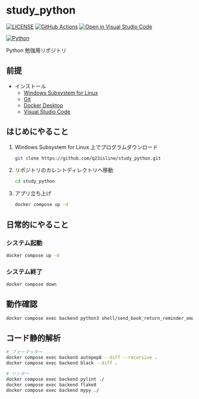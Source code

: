 # study_python

[![LICENSE](https://img.shields.io/badge/license-MIT-green.svg)](./LICENSE)
[![GitHub Actions](https://github.com/q23isline/study_python/actions/workflows/ci.yml/badge.svg)](https://github.com/q23isline/study_python/actions/workflows/ci.yml)
[![Open in Visual Studio Code](https://img.shields.io/static/v1?logo=visualstudiocode&label=&message=Open%20in%20Visual%20Studio%20Code&labelColor=555555&color=007acc&logoColor=007acc)](https://github.dev/q23isline/study_python)

[![Python](https://img.shields.io/static/v1?logo=python&label=Python&message=v3&labelColor=555555&color=#3776AB&logoColor=#3776AB)](https://www.python.org/)

Python 勉強用リポジトリ

## 前提

- インストール
  - [Windows Subsystem for Linux](https://learn.microsoft.com/ja-jp/windows/wsl/)
  - [Git](https://git-scm.com/)
  - [Docker Desktop](https://www.docker.com/ja-jp/products/docker-desktop/)
  - [Visual Studio Code](https://code.visualstudio.com/)

## はじめにやること

1. Windows Subsystem for Linux 上でプログラムダウンロード

    ```bash
    git clone https://github.com/q23isline/study_python.git
    ```

2. リポジトリのカレントディレクトリへ移動

    ```bash
    cd study_python
    ```

3. アプリ立ち上げ

    ```bash
    docker compose up -d
    ```

## 日常的にやること

### システム起動

```bash
docker compose up -d
```

### システム終了

```bash
docker compose down
```

## 動作確認

```bash
docker compose exec backend python3 shell/send_book_return_reminder_email_shell.py
```

## コード静的解析

```bash
# フォーマッター
docker compose exec backend autopep8 --diff --recursive .
docker compose exec backend black --diff .

# リンター
docker compose exec backend pylint ./
docker compose exec backend flake8
docker compose exec backend mypy ./
```
